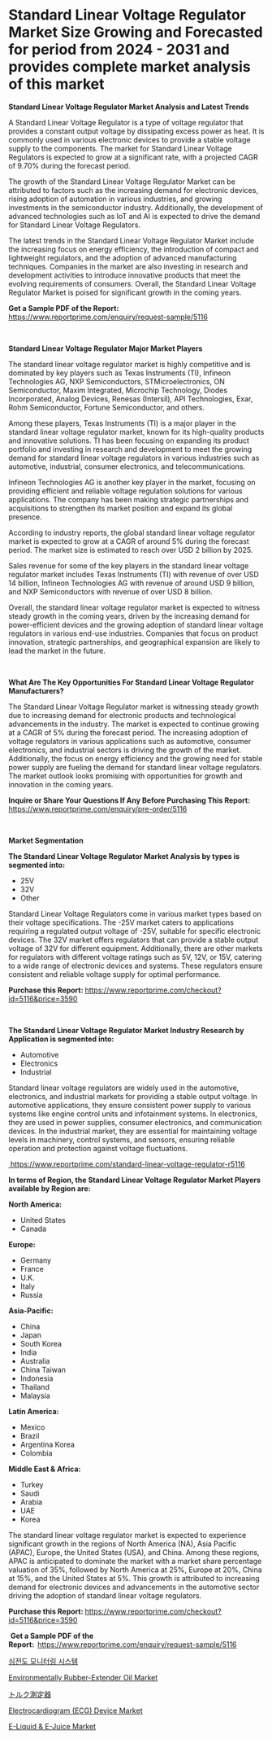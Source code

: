 <p><h1>Standard Linear Voltage Regulator Market Size Growing and Forecasted for period from 2024 - 2031 and provides complete market analysis of this market</h1></p><p><strong>Standard Linear Voltage Regulator Market Analysis and Latest Trends</strong></p>
<p><p>A Standard Linear Voltage Regulator is a type of voltage regulator that provides a constant output voltage by dissipating excess power as heat. It is commonly used in various electronic devices to provide a stable voltage supply to the components. The market for Standard Linear Voltage Regulators is expected to grow at a significant rate, with a projected CAGR of 9.70% during the forecast period.</p><p>The growth of the Standard Linear Voltage Regulator Market can be attributed to factors such as the increasing demand for electronic devices, rising adoption of automation in various industries, and growing investments in the semiconductor industry. Additionally, the development of advanced technologies such as IoT and AI is expected to drive the demand for Standard Linear Voltage Regulators.</p><p>The latest trends in the Standard Linear Voltage Regulator Market include the increasing focus on energy efficiency, the introduction of compact and lightweight regulators, and the adoption of advanced manufacturing techniques. Companies in the market are also investing in research and development activities to introduce innovative products that meet the evolving requirements of consumers. Overall, the Standard Linear Voltage Regulator Market is poised for significant growth in the coming years.</p></p>
<p><strong>Get a Sample PDF of the Report:&nbsp;</strong> <a href="https://www.reportprime.com/enquiry/request-sample/5116">https://www.reportprime.com/enquiry/request-sample/5116</a></p>
<p>&nbsp;</p>
<p><strong>Standard Linear Voltage Regulator Major Market Players</strong></p>
<p><p>The standard linear voltage regulator market is highly competitive and is dominated by key players such as Texas Instruments (TI), Infineon Technologies AG, NXP Semiconductors, STMicroelectronics, ON Semiconductor, Maxim Integrated, Microchip Technology, Diodes Incorporated, Analog Devices, Renesas (Intersil), API Technologies, Exar, Rohm Semiconductor, Fortune Semiconductor, and others.</p><p>Among these players, Texas Instruments (TI) is a major player in the standard linear voltage regulator market, known for its high-quality products and innovative solutions. TI has been focusing on expanding its product portfolio and investing in research and development to meet the growing demand for standard linear voltage regulators in various industries such as automotive, industrial, consumer electronics, and telecommunications.</p><p>Infineon Technologies AG is another key player in the market, focusing on providing efficient and reliable voltage regulation solutions for various applications. The company has been making strategic partnerships and acquisitions to strengthen its market position and expand its global presence.</p><p>According to industry reports, the global standard linear voltage regulator market is expected to grow at a CAGR of around 5% during the forecast period. The market size is estimated to reach over USD 2 billion by 2025.</p><p>Sales revenue for some of the key players in the standard linear voltage regulator market includes Texas Instruments (TI) with revenue of over USD 14 billion, Infineon Technologies AG with revenue of around USD 9 billion, and NXP Semiconductors with revenue of over USD 8 billion.</p><p>Overall, the standard linear voltage regulator market is expected to witness steady growth in the coming years, driven by the increasing demand for power-efficient devices and the growing adoption of standard linear voltage regulators in various end-use industries. Companies that focus on product innovation, strategic partnerships, and geographical expansion are likely to lead the market in the future.</p></p>
<p>&nbsp;</p>
<p><strong>What Are The Key Opportunities For Standard Linear Voltage Regulator Manufacturers?</strong></p>
<p><p>The Standard Linear Voltage Regulator market is witnessing steady growth due to increasing demand for electronic products and technological advancements in the industry. The market is expected to continue growing at a CAGR of 5% during the forecast period. The increasing adoption of voltage regulators in various applications such as automotive, consumer electronics, and industrial sectors is driving the growth of the market. Additionally, the focus on energy efficiency and the growing need for stable power supply are fueling the demand for standard linear voltage regulators. The market outlook looks promising with opportunities for growth and innovation in the coming years.</p></p>
<p><strong>Inquire or Share Your Questions If Any Before Purchasing This Report:</strong> <a href="https://www.reportprime.com/enquiry/pre-order/5116">https://www.reportprime.com/enquiry/pre-order/5116</a></p>
<p>&nbsp;</p>
<p><strong>Market Segmentation</strong></p>
<p><strong>The Standard Linear Voltage Regulator Market Analysis by types is segmented into:</strong></p>
<p><ul><li>25V</li><li>32V</li><li>Other</li></ul></p>
<p><p>Standard Linear Voltage Regulators come in various market types based on their voltage specifications. The -25V market caters to applications requiring a regulated output voltage of -25V, suitable for specific electronic devices. The 32V market offers regulators that can provide a stable output voltage of 32V for different equipment. Additionally, there are other markets for regulators with different voltage ratings such as 5V, 12V, or 15V, catering to a wide range of electronic devices and systems. These regulators ensure consistent and reliable voltage supply for optimal performance.</p></p>
<p><strong>Purchase this Report:&nbsp;</strong><a href="https://www.reportprime.com/checkout?id=5116&price=3590">https://www.reportprime.com/checkout?id=5116&price=3590</a></p>
<p>&nbsp;</p>
<p><strong>The Standard Linear Voltage Regulator Market Industry Research by Application is segmented into:</strong></p>
<p><ul><li>Automotive</li><li>Electronics</li><li>Industrial</li></ul></p>
<p><p>Standard linear voltage regulators are widely used in the automotive, electronics, and industrial markets for providing a stable output voltage. In automotive applications, they ensure consistent power supply to various systems like engine control units and infotainment systems. In electronics, they are used in power supplies, consumer electronics, and communication devices. In the industrial market, they are essential for maintaining voltage levels in machinery, control systems, and sensors, ensuring reliable operation and protection against voltage fluctuations.</p></p>
<p><a href="https://www.reportprime.com/standard-linear-voltage-regulator-r5116">&nbsp;https://www.reportprime.com/standard-linear-voltage-regulator-r5116</a></p>
<p><strong>In terms of Region, the Standard Linear Voltage Regulator Market Players available by Region are:</strong></p>
<p>
    <p> <strong> North America: </strong>
        <ul>
            <li>United States</li>
            <li>Canada</li>
        </ul>
        </p> 
    <p> <strong> Europe: </strong>
        <ul>
            <li>Germany</li>
            <li>France</li>
            <li>U.K.</li>
            <li>Italy</li>
            <li>Russia</li>
        </ul>
        </p> 
    <p> <strong> Asia-Pacific: </strong>
        <ul>
            <li>China</li>
            <li>Japan</li>
            <li>South Korea</li>
            <li>India</li>
            <li>Australia</li>
            <li>China Taiwan</li>
            <li>Indonesia</li>
            <li>Thailand</li>
            <li>Malaysia</li>
        </ul>
        </p> 
    <p> <strong> Latin America: </strong>
        <ul>
            <li>Mexico</li>
            <li>Brazil</li>
            <li>Argentina Korea</li>
            <li>Colombia</li>
        </ul>
        </p> 
    <p> <strong> Middle East & Africa: </strong>
        <ul>
            <li>Turkey</li>
            <li>Saudi</li>
            <li>Arabia</li>
            <li>UAE</li>
            <li>Korea</li>
        </ul>
    </p>
    </p>
<p><p>The standard linear voltage regulator market is expected to experience significant growth in the regions of North America (NA), Asia Pacific (APAC), Europe, the United States (USA), and China. Among these regions, APAC is anticipated to dominate the market with a market share percentage valuation of 35%, followed by North America at 25%, Europe at 20%, China at 15%, and the United States at 5%. This growth is attributed to increasing demand for electronic devices and advancements in the automotive sector driving the adoption of standard linear voltage regulators.</p></p>
<p><strong>Purchase this Report: </strong><a href="https://www.reportprime.com/checkout?id=5116&price=3590">https://www.reportprime.com/checkout?id=5116&price=3590</a></p>
<p>&nbsp;<strong>Get a Sample PDF of the Report:&nbsp;&nbsp;</strong><a href="https://www.reportprime.com/enquiry/request-sample/5116">https://www.reportprime.com/enquiry/request-sample/5116</a></p>
<p><strong></strong></p>
<p><p><a href="https://medium.com/@valeriecruz6/%EA%B8%80%EB%A1%9C%EB%B2%8C-ecg-%EB%AA%A8%EB%8B%88%ED%84%B0%EB%A7%81-%EC%8B%9C%EC%8A%A4%ED%85%9C-%EC%8B%9C%EC%9E%A5-%ED%98%84%ED%99%A9%ED%83%90%EC%83%89-%ED%8A%B8%EB%A0%8C%EB%93%9C-%EC%98%88%EC%B8%A1-%EB%B0%8F-%EC%98%81%ED%96%A5-%EB%B6%84%EC%84%9D-2024-2031-%EC%9D%80-151%ED%8E%98%EC%9D%B4%EC%A7%80%EC%97%90-%ED%8F%AC%ED%95%A8%EB%90%98%EC%96%B4-%EC%9E%88%EC%8A%B5%EB%8B%88%EB%8B%A4-8621fc24d64f">심전도 모니터링 시스템</a></p><p><a href="https://medium.com/@joeyojholms59/global-environmentally-rubber-extender-oil-industry-research-report-competitive-landscape-market-f292630d5705">Environmentally Rubber-Extender Oil Market</a></p><p><a href="https://medium.com/@fmuztlfb10/%E3%83%88%E3%83%AB%E3%82%AF%E8%A8%88%E6%B8%AC%E6%A9%9F%E5%99%A8%E5%B8%82%E5%A0%B4%E3%81%B8%E3%81%AE%E6%B7%B1%E3%81%84%E6%8E%A2%E6%B1%82-%E3%81%9D%E3%81%AE%E5%8B%95%E5%90%91-%E5%B8%82%E5%A0%B4%E3%82%BB%E3%82%B0%E3%83%A1%E3%83%B3%E3%83%86%E3%83%BC%E3%82%B7%E3%83%A7%E3%83%B3-%E7%AB%B6%E4%BA%89%E5%88%86%E6%9E%90-9aec555a5e01">トルク測定器</a></p><p><a href="https://issuu.com/reportprime-2/docs/electrocardiogram-ecg-device-market-size-2030.pptx">Electrocardiogram (ECG) Device Market</a></p><p><a href="https://medium.com/@lawrencekelley6262/analyzing-e-liquid-e-juice-market-dynamics-and-growth-drivers-and-forecasted-for-period-from-2024-7b66c4dda944">E-Liquid & E-Juice Market</a></p></p>